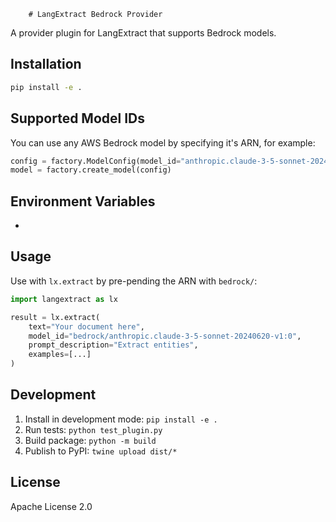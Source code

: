         # LangExtract Bedrock Provider

A provider plugin for LangExtract that supports Bedrock models.

## Installation

```bash
pip install -e .
```

## Supported Model IDs

You can use any AWS Bedrock model by specifying it's ARN, for example:

```python
config = factory.ModelConfig(model_id="anthropic.claude-3-5-sonnet-20240620-v1:0", provider="BedrockLanguageModel")
model = factory.create_model(config)
```

## Environment Variables

-

## Usage
Use with `lx.extract` by pre-pending the ARN with `bedrock/`:

```python
import langextract as lx

result = lx.extract(
    text="Your document here",
    model_id="bedrock/anthropic.claude-3-5-sonnet-20240620-v1:0",
    prompt_description="Extract entities",
    examples=[...]
)
```

## Development

1. Install in development mode: `pip install -e .`
2. Run tests: `python test_plugin.py`
3. Build package: `python -m build`
4. Publish to PyPI: `twine upload dist/*`

## License

Apache License 2.0
